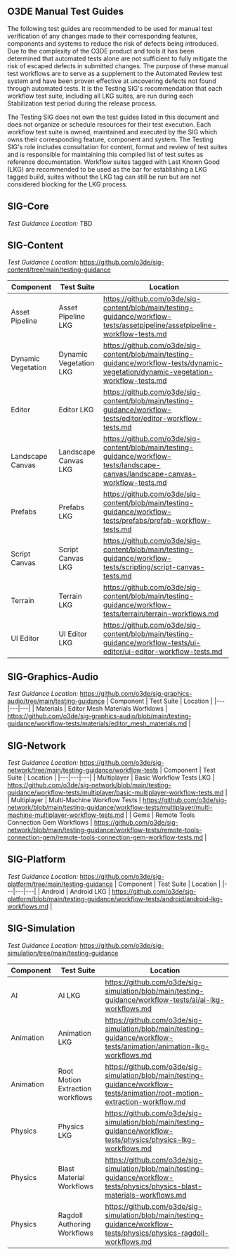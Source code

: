 O3DE Manual Test Guides
--
The following test guides are recommended to be used for manual test verification of any changes made to their corresponding features, components and systems to reduce the risk of defects being introduced. Due to the complexity of the O3DE product and tools it has been determined that automated tests alone are not sufficient to fully mitigate the risk of escaped defects in submitted changes. The purpose of these manual test workflows are to serve as a supplement to the Automated Review test system and have been proven effective at uncovering defects not found through automated tests. It is the Testing SIG's recommendation that each workflow test suite, including all LKG suites, are run during each Stabilization test period during the release process.

The Testing SIG does not own the test guides listed in this document and does not organize or schedule resources for their test execution. Each workflow test suite is owned, maintained and executed by the SIG which owns their corresponding feature, component and system. The Testing SIG's role includes consultation for content, format and review of test suites and is responsible for maintaining this compiled list of test suites as reference documentation. Workflow suites tagged with Last Known Good (LKG) are recommended to be used as the bar for establishing a LKG tagged build, suites without the LKG tag can still be run but are not considered blocking for the LKG process. 

SIG-Core
--
*Test Guidance Location:* TBD

SIG-Content
--
*Test Guidance Location:* https://github.com/o3de/sig-content/tree/main/testing-guidance

| Component | Test Suite | Location |
|---|---|---|
| Asset Pipeline | Asset Pipeline LKG | https://github.com/o3de/sig-content/blob/main/testing-guidance/workflow-tests/assetpipeline/assetpipeline-workflow-tests.md |
| Dynamic Vegetation | Dynamic Vegetation LKG | https://github.com/o3de/sig-content/blob/main/testing-guidance/workflow-tests/dynamic-vegetation/dynamic-vegetation-workflow-tests.md | 
| Editor | Editor LKG | https://github.com/o3de/sig-content/blob/main/testing-guidance/workflow-tests/editor/editor-workflow-tests.md |
| Landscape Canvas | Landscape Canvas LKG | https://github.com/o3de/sig-content/blob/main/testing-guidance/workflow-tests/landscape-canvas/landscape-canvas-workflow-tests.md |
| Prefabs | Prefabs LKG | https://github.com/o3de/sig-content/blob/main/testing-guidance/workflow-tests/prefabs/prefab-workflow-tests.md |
| Script Canvas | Script Canvas LKG | https://github.com/o3de/sig-content/blob/main/testing-guidance/workflow-tests/scripting/script-canvas-tests.md |
| Terrain | Terrain LKG | https://github.com/o3de/sig-content/blob/main/testing-guidance/workflow-tests/terrain/terrain-workflows.md |
| UI Editor | UI Editor LKG | https://github.com/o3de/sig-content/blob/main/testing-guidance/workflow-tests/ui-editor/ui-editor-workflow-tests.md |

SIG-Graphics-Audio
--
*Test Guidance Location:* https://github.com/o3de/sig-graphics-audio/tree/main/testing-guidance
| Component | Test Suite | Location |
|---|---|---|
| Materials | Editor Mesh Materials Worfklows | https://github.com/o3de/sig-graphics-audio/blob/main/testing-guidance/workflow-tests/materials/editor_mesh_materials.md |

SIG-Network
--
*Test Guidance Location:* https://github.com/o3de/sig-network/tree/main/testing-guidance/workflow-tests
| Component | Test Suite | Location |
|---|---|---|
| Multiplayer | Basic Workflow Tests LKG | https://github.com/o3de/sig-network/blob/main/testing-guidance/workflow-tests/multiplayer/basic-multiplayer-workflow-tests.md |
| Multiplayer | Multi-Machine Workflow Tests | https://github.com/o3de/sig-network/blob/main/testing-guidance/workflow-tests/multiplayer/multi-machine-multiplayer-workflow-tests.md |
| Gems | Remote Tools Connection Gem Workflows | https://github.com/o3de/sig-network/blob/main/testing-guidance/workflow-tests/remote-tools-connection-gem/remote-tools-connection-gem-workflow-tests.md |

SIG-Platform
--
*Test Guidance Location:* https://github.com/o3de/sig-platform/tree/main/testing-guidance
| Component | Test Suite | Location |
|---|---|---|
| Android | Android LKG | https://github.com/o3de/sig-platform/blob/main/testing-guidance/workflow-tests/android/android-lkg-workflows.md |

SIG-Simulation
--
*Test Guidance Location:* https://github.com/o3de/sig-simulation/tree/main/testing-guidance

| Component | Test Suite | Location |
|---|---|---|
| AI | AI LKG | https://github.com/o3de/sig-simulation/blob/main/testing-guidance/workflow-tests/ai/ai-lkg-workflows.md |
| Animation | Animation LKG | https://github.com/o3de/sig-simulation/blob/main/testing-guidance/workflow-tests/animation/animation-lkg-workflows.md |
| Animation | Root Motion Extraction workflows | https://github.com/o3de/sig-simulation/blob/main/testing-guidance/workflow-tests/animation/root-motion-extraction-workflow.md |
| Physics | Physics LKG | https://github.com/o3de/sig-simulation/blob/main/testing-guidance/workflow-tests/physics/physics-lkg-workflows.md |
| Physics | Blast Material Workflows | https://github.com/o3de/sig-simulation/blob/main/testing-guidance/workflow-tests/physics/physics-blast-materials-workflows.md |
| Physics | Ragdoll Authoring Workflows | https://github.com/o3de/sig-simulation/blob/main/testing-guidance/workflow-tests/physics/physics-ragdoll-workflows.md |
